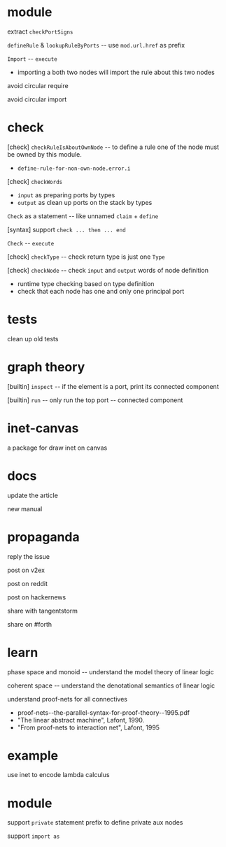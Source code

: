 # module

extract `checkPortSigns`

`defineRule` & `lookupRuleByPorts` -- use `mod.url.href` as prefix

`Import` -- `execute`

- importing a both two nodes will import the rule about this two nodes

avoid circular require

avoid circular import

# check

[check] `checkRuleIsAboutOwnNode` -- to define a rule one of the node must be owned by this module.

- `define-rule-for-non-own-node.error.i`

[check] `checkWords`

- `input` as preparing ports by types
- `output` as clean up ports on the stack by types

`Check` as a statement -- like unnamed `claim` + `define`

[syntax] support `check ... then ... end`

`Check` -- `execute`

[check] `checkType` -- check return type is just one `Type`

[check] `checkNode` -- check `input` and `output` words of node definition

- runtime type checking based on type definition
- check that each node has one and only one principal port

# tests

clean up old tests

# graph theory

[builtin] `inspect` -- if the element is a port, print its connected component

[builtin] `run` -- only run the top port -- connected component

# inet-canvas

a package for draw inet on canvas

# docs

update the article

new manual

# propaganda

reply the issue

post on v2ex

post on reddit

post on hackernews

share with tangentstorm

share on #forth

# learn

phase space and monoid -- understand the model theory of linear logic

coherent space -- understand the denotational semantics of linear logic

understand proof-nets for all connectives

- proof-nets--the-parallel-syntax-for-proof-theory--1995.pdf
- "The linear abstract machine", Lafont, 1990.
- "From proof-nets to interaction net", Lafont, 1995

# example

use inet to encode lambda calculus

# module

support `private` statement prefix to define private aux nodes

support `import as`
